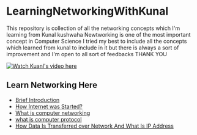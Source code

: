# LearningNetworkingWithKunal
This repository is collection of all the networking concepts which I'm learning from Kunal kushwaha
Newtworking is one of the most important concept in Computer Science
I tried my best to include all the concepts which learned from kunal to include in it but there is always a sort of improvement and I'm open to all sort of feedbacks
THANK YOU

[![Watch Kuanl's video here](https://img.youtube.com/vi/IPvYjXCsTg8/maxresdefault.jpg)](https://youtu.be/vt5fpE0bzSY)


## Learn Networking Here
- [Brief Introduction](/01_introduction/introduction.md)
- [How Internet was Started?](/02_how_internet_was_started/internstarted.md)
- [What is computer networking](/03_what_is_computer_networking/networkinhg.md)
- [what is computer protocol](/04_what_rae_computer_protocols/computerProtocols.md)
- [How Data Is Transferred over Network And What Is IP Address](/04_How_data_is_transferred_and_what_is_IP_address/ipaddress.md)

